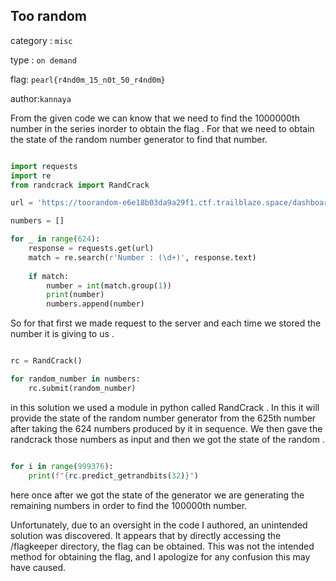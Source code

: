 ## Too random

category : `misc`

type : `on demand`

flag: `pearl{r4nd0m_15_n0t_50_r4nd0m}`

author:`kannaya`

From the given code we can know that we need to find the 1000000th number in the series inorder to obtain the flag . For that we need to obtain the state of the random number generator to find that number.

```py

import requests
import re
from randcrack import RandCrack

url = 'https://toorandom-e6e18b03da9a29f1.ctf.trailblaze.space/dashboard'

numbers = []

for _ in range(624):
    response = requests.get(url)
    match = re.search(r'Number : (\d+)', response.text)
    
    if match:
        number = int(match.group(1))
        print(number)
        numbers.append(number)

```

So for that first we made request to the server and each time we stored the number it is giving to us .

```py

rc = RandCrack()

for random_number in numbers:
    rc.submit(random_number)

```

in this solution we used a module in python called RandCrack . In this it will provide the state of the random number generator from the 625th number after taking the 624 numbers produced by it in sequence. We then gave the randcrack those numbers as input and then we got the state of the random .

```py

for i in range(999376):
    print(f"{rc.predict_getrandbits(32)}")

```

here once after we got the state of the generator we are generating the remaining numbers in order to find the 100000th number.

Unfortunately, due to an oversight in the code I authored, an unintended solution was discovered. It appears that by directly accessing the /flagkeeper directory, the flag can be obtained. This was not the intended method for obtaining the flag, and I apologize for any confusion this may have caused.

